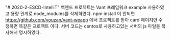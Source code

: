 "# 2020-2-ESCD-IntelliT" 
백엔드 프로젝트는 Vant 프레임워크 example 사용하였고 용량 관계로 node_modules를 삭제하였다.
npm install 이 안되면 https://github.com/youzan/vant-weapp 에서 프로젝트를 받아 card 페이지만 수정하면 똑같은 프로젝트 이다.
서버 코드는 centos로 사용하고있는 서버의 js 파일을 복사해서 명시하였다.